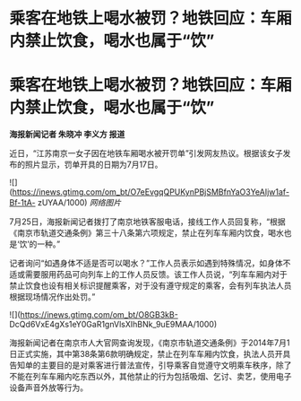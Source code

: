# 乘客在地铁上喝水被罚？地铁回应：车厢内禁止饮食，喝水也属于“饮”

# 乘客在地铁上喝水被罚？地铁回应：车厢内禁止饮食，喝水也属于“饮”

**海报新闻记者 朱晓冲 李义方 报道**

近日，“江苏南京一女子因在地铁车厢喝水被开罚单”引发网友热议。根据该女子发布的照片显示，罚单开具的日期为7月17日。

![](https://inews.gtimg.com/om_bt/O7eEvgqQPUKynPBjSMBfnYaO3YeAIjw1af-Bf-1tA-
zUYAA/1000) _网络图片_

7月25日，海报新闻记者拨打了南京地铁客服电话，接线工作人员回复称，“根据《南京市轨道交通条例》第三十八条第六项规定，禁止在列车车厢内饮食，喝水也是‘饮’的一种。”

记者询问“如遇身体不适是否可以喝水？”工作人员表示如遇到特殊情况，如身体不适或需要服用药品可向列车上的工作人员反馈。该工作人员说，“列车车厢内对于禁止饮食也设有相关标识提醒乘客，对于没有遵守规定的乘客，会有列车执法人员根据现场情况作出处罚。”

![](https://inews.gtimg.com/om_bt/O8GB3kB-
DcQd6VxE4gXs1eY0GaR1gnVlsXIhBNk_9uE9MAA/1000)

海报新闻记者在南京市人大官网查询发现，《南京市轨道交通条例》于2014年7月1日正式实施，其中第38条第6款明确规定，禁止在列车车厢内饮食，执法人员开具告知单的主要目的是对乘客进行普法宣传，引导乘客自觉遵守文明乘车秩序，除了不能在列车车厢内吃东西以外，其他禁止的行为包括吸烟、乞讨、卖艺，使用电子设备声音外放等行为。

